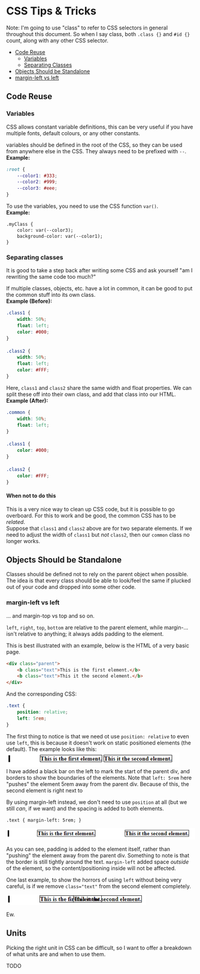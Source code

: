 # CSS Tips & Tricks

Note: I'm going to use "class" to refer to CSS selectors in general throughout this document. So when I say class, both `.class {}` and `#id {}` count, along with any other CSS selector.
 
+ [Code Reuse](#code-reuse)
  + [Variables](#variables)
  + [Separating Classes](#separating-classes)
+ [Objects Should be Standalone](#objects-should-be-standalone)
+ [margin-left vs left](#margin-left-vs-left)

## Code Reuse

### Variables

CSS allows constant variable definitions, this can be very useful if you have multiple fonts, default colours, or any other constants.

variables should be defined in the root of the CSS, so they can be used from anywhere else in the CSS. They always need to be prefixed with `--`.  
**Example:**
```CSS
:root {
    --color1: #333;
    --color2: #999;
    --color3: #eee;
}
```

To use the variables, you need to use the CSS function `var()`.  
**Example:**
```
.myClass {
    color: var(--color3);
    background-color: var(--color1);
}
```

### Separating classes

It is good to take a step back after writing some CSS and ask yourself "am I rewriting the same code too much?"

If multiple classes, objects, etc. have a lot in common, it can be good to put the common stuff into its own class.  
**Example (Before):**
```CSS
.class1 {
    width: 50%;
    float: left;
    color: #000;
}

.class2 {
    width: 50%;
    float: left;
    color: #FFF;
}
```

Here, `class1` and `class2` share the same width and float properties. We can split these off into their own class, and add that class into our HTML.  
**Example (After):**
```CSS
.common {
    width: 50%;
    float: left;
}

.class1 {
    color: #000;
}

.class2 {
    color: #FFF;
}

```

#### When not to do this

This is a very nice way to clean up CSS code, but it is possible to go overboard.
For this to work and be good, the common CSS has to be *related*.  
Suppose that `class1` and `class2` above are for two separate elements. If we need to adjust the width of `class1` but *not* `class2`, then our `common` class no longer works.


## Objects Should be Standalone

Classes should be defined not to rely on the parent object when possible.
The idea is that every class should be able to look/feel the same if plucked 
out of your code and dropped into some other code.


### margin-left vs left

... and margin-top vs top and so on.

`left`, `right`, `top`, `bottom` are relative to the parent element, while margin-... isn't relative to anything; it always adds padding to the element.

This is best illustrated with an example, below is the HTML of a very basic page.
```html
<div class="parent">
    <b class="text">This is the first element.</b>
    <b class="text">This it the second element.</b>
</div>
```

And the corresponding CSS:
```css
.text {
    position: relative;
    left: 5rem;
}
```

The first thing to notice is that we need ot use `position: relative` to even use `left`, this is because it doesn't work on static positioned elements (the default). The example looks like this:  
![](img/css_left.png)  
I have added a black bar on the left to mark the start of the parent div, and borders to show the boundaries of the elements.
Note that `left: 5rem` here "pushes" the element 5rem away from the parent div. Because of this, the second element is right next to 

By using margin-left instead, we don't need to use `position` at all (but we still *can*, if we want) and the spacing is added to both elements.

```
.text { margin-left: 5rem; }
```

![](img/css_margin-left.png)

As you can see, padding is added to the element itself, rather than "pushing" the element away from the parent div.
Something to note is that the border is still tightly around the text. `margin-left` added space *outside* of the element, so the content/positioning inside will not be affected.


One last example, to show the horrors of using `left` without being very careful, is if we remove `class="text"` from the second element completely.

![](img/css_bad_left.png)

Ew.


## Units

Picking the right unit in CSS can be difficult, so I want to offer a breakdown of what units are and when to use them.

TODO
